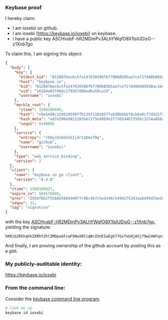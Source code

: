 ### Keybase proof

I hereby claim:

  * I am iosebii on github.
  * I am iosebi (https://keybase.io/iosebi) on keybase.
  * I have a public key ASCHvsbF-hR2MDmPv3ALhYWqfO8X1IsIUDisG--z1Xnb7go

To claim this, I am signing this object:

```json
{
  "body": {
    "key": {
      "eldest_kid": "012087bec6c5fa147630398fbf700b8585aa7cef17d48b085038ac1befb3d579dbee0a",
      "host": "keybase.io",
      "kid": "012087bec6c5fa147630398fbf700b8585aa7cef17d48b085038ac1befb3d579dbee0a",
      "uid": "16164a03746dc179357d86ed6a59ca19",
      "username": "iosebi"
    },
    "merkle_root": {
      "ctime": 1568100695,
      "hash": "c6e54d8c1286195907fb135f1101857fa5d8b0bbf6cb6a0cf7d925f53a0d3b950c31e8f10b85f759fdbece50a379f425b3f0b1018c83d5af7a0565880bc2b07a",
      "hash_meta": "ed7a396e982228fb61175e4969e2f7305d4673595c3254a860acc82ed7dc1895",
      "seqno": 6340805
    },
    "service": {
      "entropy": "r50yJ2nUdsk5IjdrIaDmvTNq",
      "name": "github",
      "username": "iosebii"
    },
    "type": "web_service_binding",
    "version": 2
  },
  "client": {
    "name": "keybase.io go client",
    "version": "4.4.0"
  },
  "ctime": 1568100827,
  "expire_in": 504576000,
  "prev": "292bf6b2f55bbb58d4d49ffc98c4b7c5ed348c549d1f5343aa6d49d7ee20502e",
  "seqno": 31,
  "tag": "signature"
}
```

with the key [ASCHvsbF-hR2MDmPv3ALhYWqfO8X1IsIUDisG--z1Xnb7go](https://keybase.io/iosebi), yielding the signature:

```
hKRib2R5hqhkZXRhY2hlZMOpaGFzaF90eXBlCqNrZXnEIwEgh77GxfoUdjA5j79wC4WFqnzvF9SLCFA4rBvvs9V52+4Kp3BheWxvYWTESpcCH8QgKSv2svVbu1jU1J/8mMS3xe00jFSdH1NDqm1J1+4gUC7EIFYJHEbu0c8WAOCHfmEeSx5AltUxpWPCsdZaxFMM/NwSAgHCo3NpZ8RAhl+IlepLlVNESOtsoSWiPNQyyVQfsNV9H/9BOxY4jnHT9smsZaSoOEjMMN64Pks2TU6PiddTNCBNdoRGl7NPBKhzaWdfdHlwZSCkaGFzaIKkdHlwZQildmFsdWXEIMijXhznpKcfmPl2XNF7Uac98SXWPigdlIlozbsGn7Luo3RhZ80CAqd2ZXJzaW9uAQ==

```

And finally, I am proving ownership of the github account by posting this as a gist.

### My publicly-auditable identity:

https://keybase.io/iosebi

### From the command line:

Consider the [keybase command line program](https://keybase.io/download).

```bash
# look me up
keybase id iosebi
```
